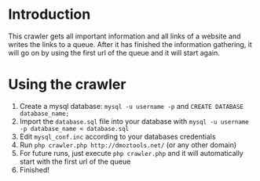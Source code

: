 # Introduction
This crawler gets all important information and all links of a website and writes the links to a queue.
After it has finished the information gathering, it will go on by using the first url of the queue and it will start again.

# Using the crawler
1. Create a mysql database: `mysql -u username -p` and `CREATE DATABASE database_name;`
2. Import the `database.sql` file into your database with `mysql -u username -p database_name < database.sql`
3. Edit `mysql_conf.inc` according to your databases credentials
4. Run `php crawler.php http://dmoztools.net/` (or any other domain)
5. For future runs, just execute `php crawler.php` and it will automatically start with the first url of the queue
6. Finished!
 
